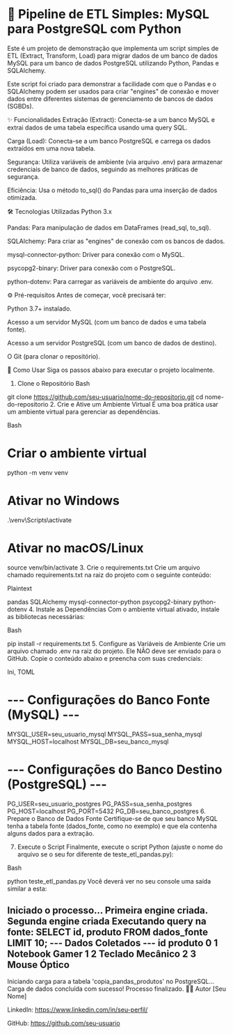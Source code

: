 #  🚀 Pipeline de ETL Simples: MySQL para PostgreSQL com Python
Este é um projeto de demonstração que implementa um script simples de ETL (Extract, Transform, Load) para migrar dados de um banco de dados MySQL para um banco de dados PostgreSQL utilizando Python, Pandas e SQLAlchemy.

Este script foi criado para demonstrar a facilidade com que o Pandas e o SQLAlchemy podem ser usados para criar "engines" de conexão e mover dados entre diferentes sistemas de gerenciamento de bancos de dados (SGBDs).

✨ Funcionalidades
Extração (Extract): Conecta-se a um banco MySQL e extrai dados de uma tabela específica usando uma query SQL.

Carga (Load): Conecta-se a um banco PostgreSQL e carrega os dados extraídos em uma nova tabela.

Segurança: Utiliza variáveis de ambiente (via arquivo .env) para armazenar credenciais de banco de dados, seguindo as melhores práticas de segurança.

Eficiência: Usa o método to_sql() do Pandas para uma inserção de dados otimizada.

🛠️ Tecnologias Utilizadas
Python 3.x

Pandas: Para manipulação de dados em DataFrames (read_sql, to_sql).

SQLAlchemy: Para criar as "engines" de conexão com os bancos de dados.

mysql-connector-python: Driver para conexão com o MySQL.

psycopg2-binary: Driver para conexão com o PostgreSQL.

python-dotenv: Para carregar as variáveis de ambiente do arquivo .env.

⚙️ Pré-requisitos
Antes de começar, você precisará ter:

Python 3.7+ instalado.

Acesso a um servidor MySQL (com um banco de dados e uma tabela fonte).

Acesso a um servidor PostgreSQL (com um banco de dados de destino).

O Git (para clonar o repositório).

🚀 Como Usar
Siga os passos abaixo para executar o projeto localmente.

1. Clone o Repositório
Bash

git clone https://github.com/seu-usuario/nome-do-repositorio.git
cd nome-do-repositorio
2. Crie e Ative um Ambiente Virtual
É uma boa prática usar um ambiente virtual para gerenciar as dependências.

Bash

# Criar o ambiente virtual
python -m venv venv

# Ativar no Windows
.\venv\Scripts\activate

# Ativar no macOS/Linux
source venv/bin/activate
3. Crie o requirements.txt
Crie um arquivo chamado requirements.txt na raiz do projeto com o seguinte conteúdo:

Plaintext

pandas
SQLAlchemy
mysql-connector-python
psycopg2-binary
python-dotenv
4. Instale as Dependências
Com o ambiente virtual ativado, instale as bibliotecas necessárias:

Bash

pip install -r requirements.txt
5. Configure as Variáveis de Ambiente
Crie um arquivo chamado .env na raiz do projeto. Ele NÃO deve ser enviado para o GitHub. Copie o conteúdo abaixo e preencha com suas credenciais:

Ini, TOML

# --- Configurações do Banco Fonte (MySQL) ---
MYSQL_USER=seu_usuario_mysql
MYSQL_PASS=sua_senha_mysql
MYSQL_HOST=localhost
MYSQL_DB=seu_banco_mysql

# --- Configurações do Banco Destino (PostgreSQL) ---
PG_USER=seu_usuario_postgres
PG_PASS=sua_senha_postgres
PG_HOST=localhost
PG_PORT=5432
PG_DB=seu_banco_postgres
6. Prepare o Banco de Dados Fonte
Certifique-se de que seu banco MySQL tenha a tabela fonte (dados_fonte, como no exemplo) e que ela contenha alguns dados para a extração.

7. Execute o Script
Finalmente, execute o script Python (ajuste o nome do arquivo se o seu for diferente de teste_etl_pandas.py):

Bash

python teste_etl_pandas.py
Você deverá ver no seu console uma saída similar a esta:

Iniciado o processo...
Primeira engine criada.
Segunda engine criada
Executando query na fonte: SELECT id, produto FROM dados_fonte LIMIT 10;
--- Dados Coletados ---
   id           produto
0   1   Notebook Gamer
1   2  Teclado Mecânico
2   3     Mouse Óptico
-----------------------
Iniciando carga para a tabela 'copia_pandas_produtos' no PostgreSQL...
Carga de dados concluída com sucesso!
Processo finalizado.
👨‍💻 Autor
[Seu Nome]

LinkedIn: https://www.linkedin.com/in/seu-perfil/

GitHub: https://github.com/seu-usuario
